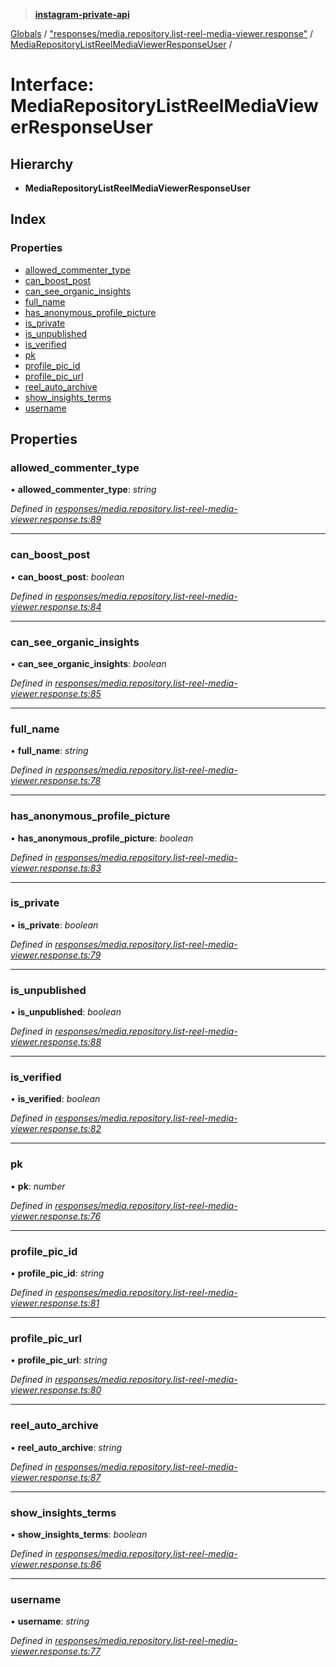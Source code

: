 > **[instagram-private-api](../README.md)**

[Globals](../README.md) / ["responses/media.repository.list-reel-media-viewer.response"](../modules/_responses_media_repository_list_reel_media_viewer_response_.md) / [MediaRepositoryListReelMediaViewerResponseUser](_responses_media_repository_list_reel_media_viewer_response_.mediarepositorylistreelmediaviewerresponseuser.md) /

# Interface: MediaRepositoryListReelMediaViewerResponseUser

## Hierarchy

* **MediaRepositoryListReelMediaViewerResponseUser**

## Index

### Properties

* [allowed_commenter_type](_responses_media_repository_list_reel_media_viewer_response_.mediarepositorylistreelmediaviewerresponseuser.md#allowed_commenter_type)
* [can_boost_post](_responses_media_repository_list_reel_media_viewer_response_.mediarepositorylistreelmediaviewerresponseuser.md#can_boost_post)
* [can_see_organic_insights](_responses_media_repository_list_reel_media_viewer_response_.mediarepositorylistreelmediaviewerresponseuser.md#can_see_organic_insights)
* [full_name](_responses_media_repository_list_reel_media_viewer_response_.mediarepositorylistreelmediaviewerresponseuser.md#full_name)
* [has_anonymous_profile_picture](_responses_media_repository_list_reel_media_viewer_response_.mediarepositorylistreelmediaviewerresponseuser.md#has_anonymous_profile_picture)
* [is_private](_responses_media_repository_list_reel_media_viewer_response_.mediarepositorylistreelmediaviewerresponseuser.md#is_private)
* [is_unpublished](_responses_media_repository_list_reel_media_viewer_response_.mediarepositorylistreelmediaviewerresponseuser.md#is_unpublished)
* [is_verified](_responses_media_repository_list_reel_media_viewer_response_.mediarepositorylistreelmediaviewerresponseuser.md#is_verified)
* [pk](_responses_media_repository_list_reel_media_viewer_response_.mediarepositorylistreelmediaviewerresponseuser.md#pk)
* [profile_pic_id](_responses_media_repository_list_reel_media_viewer_response_.mediarepositorylistreelmediaviewerresponseuser.md#profile_pic_id)
* [profile_pic_url](_responses_media_repository_list_reel_media_viewer_response_.mediarepositorylistreelmediaviewerresponseuser.md#profile_pic_url)
* [reel_auto_archive](_responses_media_repository_list_reel_media_viewer_response_.mediarepositorylistreelmediaviewerresponseuser.md#reel_auto_archive)
* [show_insights_terms](_responses_media_repository_list_reel_media_viewer_response_.mediarepositorylistreelmediaviewerresponseuser.md#show_insights_terms)
* [username](_responses_media_repository_list_reel_media_viewer_response_.mediarepositorylistreelmediaviewerresponseuser.md#username)

## Properties

###  allowed_commenter_type

• **allowed_commenter_type**: *string*

*Defined in [responses/media.repository.list-reel-media-viewer.response.ts:89](https://github.com/dilame/instagram-private-api/blob/173bc62/src/responses/media.repository.list-reel-media-viewer.response.ts#L89)*

___

###  can_boost_post

• **can_boost_post**: *boolean*

*Defined in [responses/media.repository.list-reel-media-viewer.response.ts:84](https://github.com/dilame/instagram-private-api/blob/173bc62/src/responses/media.repository.list-reel-media-viewer.response.ts#L84)*

___

###  can_see_organic_insights

• **can_see_organic_insights**: *boolean*

*Defined in [responses/media.repository.list-reel-media-viewer.response.ts:85](https://github.com/dilame/instagram-private-api/blob/173bc62/src/responses/media.repository.list-reel-media-viewer.response.ts#L85)*

___

###  full_name

• **full_name**: *string*

*Defined in [responses/media.repository.list-reel-media-viewer.response.ts:78](https://github.com/dilame/instagram-private-api/blob/173bc62/src/responses/media.repository.list-reel-media-viewer.response.ts#L78)*

___

###  has_anonymous_profile_picture

• **has_anonymous_profile_picture**: *boolean*

*Defined in [responses/media.repository.list-reel-media-viewer.response.ts:83](https://github.com/dilame/instagram-private-api/blob/173bc62/src/responses/media.repository.list-reel-media-viewer.response.ts#L83)*

___

###  is_private

• **is_private**: *boolean*

*Defined in [responses/media.repository.list-reel-media-viewer.response.ts:79](https://github.com/dilame/instagram-private-api/blob/173bc62/src/responses/media.repository.list-reel-media-viewer.response.ts#L79)*

___

###  is_unpublished

• **is_unpublished**: *boolean*

*Defined in [responses/media.repository.list-reel-media-viewer.response.ts:88](https://github.com/dilame/instagram-private-api/blob/173bc62/src/responses/media.repository.list-reel-media-viewer.response.ts#L88)*

___

###  is_verified

• **is_verified**: *boolean*

*Defined in [responses/media.repository.list-reel-media-viewer.response.ts:82](https://github.com/dilame/instagram-private-api/blob/173bc62/src/responses/media.repository.list-reel-media-viewer.response.ts#L82)*

___

###  pk

• **pk**: *number*

*Defined in [responses/media.repository.list-reel-media-viewer.response.ts:76](https://github.com/dilame/instagram-private-api/blob/173bc62/src/responses/media.repository.list-reel-media-viewer.response.ts#L76)*

___

###  profile_pic_id

• **profile_pic_id**: *string*

*Defined in [responses/media.repository.list-reel-media-viewer.response.ts:81](https://github.com/dilame/instagram-private-api/blob/173bc62/src/responses/media.repository.list-reel-media-viewer.response.ts#L81)*

___

###  profile_pic_url

• **profile_pic_url**: *string*

*Defined in [responses/media.repository.list-reel-media-viewer.response.ts:80](https://github.com/dilame/instagram-private-api/blob/173bc62/src/responses/media.repository.list-reel-media-viewer.response.ts#L80)*

___

###  reel_auto_archive

• **reel_auto_archive**: *string*

*Defined in [responses/media.repository.list-reel-media-viewer.response.ts:87](https://github.com/dilame/instagram-private-api/blob/173bc62/src/responses/media.repository.list-reel-media-viewer.response.ts#L87)*

___

###  show_insights_terms

• **show_insights_terms**: *boolean*

*Defined in [responses/media.repository.list-reel-media-viewer.response.ts:86](https://github.com/dilame/instagram-private-api/blob/173bc62/src/responses/media.repository.list-reel-media-viewer.response.ts#L86)*

___

###  username

• **username**: *string*

*Defined in [responses/media.repository.list-reel-media-viewer.response.ts:77](https://github.com/dilame/instagram-private-api/blob/173bc62/src/responses/media.repository.list-reel-media-viewer.response.ts#L77)*